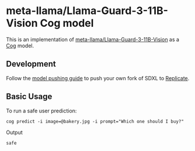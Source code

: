 # meta-llama/Llama-Guard-3-11B-Vision Cog model

This is an implementation of [meta-llama/Llama-Guard-3-11B-Vision](https://huggingface.co/meta-llama/Llama-Guard-3-11B-Vision) as a [Cog](https://github.com/replicate/cog) model.

## Development

Follow the [model pushing guide](https://replicate.com/docs/guides/push-a-model) to push your own fork of SDXL to [Replicate](https://replicate.com).

## Basic Usage

To run a safe user prediction:

    cog predict -i image=@bakery.jpg -i prompt="Which one should I buy?"

Output

    safe